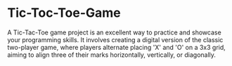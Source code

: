 # Tic-Toc-Toe-Game
A Tic-Tac-Toe game project is an excellent way to practice and showcase your programming skills. It involves creating a digital version of the classic two-player game, where players alternate placing 'X' and 'O' on a 3x3 grid, aiming to align three of their marks horizontally, vertically, or diagonally.
